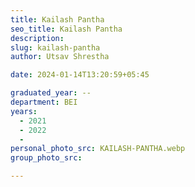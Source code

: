 ```yaml
---
title: Kailash Pantha
seo_title: Kailash Pantha
description: 
slug: kailash-pantha
author: Utsav Shrestha

date: 2024-01-14T13:20:59+05:45

graduated_year: --
department: BEI
years:
  - 2021
  - 2022
  - 
personal_photo_src: KAILASH-PANTHA.webp
group_photo_src: 

---
```


